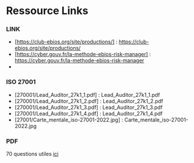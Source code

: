 # **Ressource Links**

### LINK
- [https://club-ebios.org/site/productions/] : https://club-ebios.org/site/productions/
- [https://cyber.gouv.fr/la-methode-ebios-risk-manager] : https://cyber.gouv.fr/la-methode-ebios-risk-manager
- 

### ISO 27001 
- [270001/Lead_Auditor_27k1_1.pdf] : Lead_Auditor_27k1_1.pdf
- [270001/Lead_Auditor_27k1_2.pdf] : Lead_Auditor_27k1_2.pdf
- [270001/Lead_Auditor_27k1_3.pdf] : Lead_Auditor_27k1_3.pdf
- [270001/Lead_Auditor_27k1_4.pdf] : Lead_Auditor_27k1_4.pdf
- [27001/Carte_mentale_iso-27001-2022.jpg] : Carte_mentale_iso-27001-2022.jpg








### PDF
70 questions utiles [ici](70questions.md)

